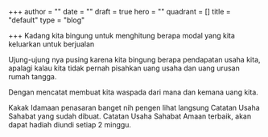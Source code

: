 +++
author = ""
date = ""
draft = true
hero = ""
quadrant = []
title = "default"
type = "blog"

+++
Kadang kita bingung untuk menghitung berapa modal yang kita keluarkan untuk berjualan

Ujung-ujung nya pusing karena kita bingung berapa pendapatan usaha kita, apalagi kalau kita tidak pernah pisahkan uang usaha dan uang urusan rumah tangga.

Dengan mencatat membuat kita waspada dari mana dan kemana uang kita.

Kakak Idamaan penasaran banget nih pengen lihat langsung Catatan Usaha Sahabat yang sudah dibuat. Catatan Usaha Sahabat Amaan terbaik, akan dapat hadiah diundi setiap 2 minggu.